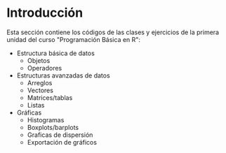 # Introducción
Esta sección contiene los códigos de las clases y ejercicios de la primera unidad del curso "Programación Básica en R":

- Estructura básica de datos
    + Objetos
    + Operadores
- Estructuras avanzadas de datos
    + Arreglos
    + Vectores
    + Matrices/tablas
    + Listas
- Gráficas
    + Histogramas
    + Boxplots/barplots
    + Graficas de dispersión
    + Exportación de gráficos
